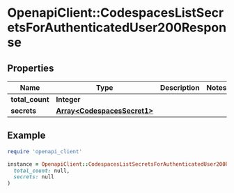 # OpenapiClient::CodespacesListSecretsForAuthenticatedUser200Response

## Properties

| Name | Type | Description | Notes |
| ---- | ---- | ----------- | ----- |
| **total_count** | **Integer** |  |  |
| **secrets** | [**Array&lt;CodespacesSecret1&gt;**](CodespacesSecret1.md) |  |  |

## Example

```ruby
require 'openapi_client'

instance = OpenapiClient::CodespacesListSecretsForAuthenticatedUser200Response.new(
  total_count: null,
  secrets: null
)
```

